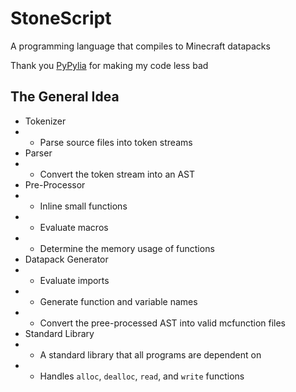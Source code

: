 # StoneScript

A programming language that compiles to Minecraft datapacks

Thank you [PyPylia](https://github.com/PyPylia) for making my code less bad

## The General Idea

 - Tokenizer
 - - Parse source files into token streams
 - Parser
 - - Convert the token stream into an AST
 - Pre-Processor
 - - Inline small functions
 - - Evaluate macros
 - - Determine the memory usage of functions
 - Datapack Generator
 - - Evaluate imports
 - - Generate function and variable names
 - - Convert the pree-processed AST into valid mcfunction files
 - Standard Library
 - - A standard library that all programs are dependent on
 - - Handles `alloc`, `dealloc`, `read`, and `write` functions
